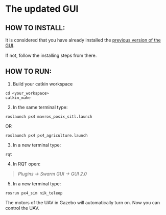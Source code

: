 # The updated GUI

## HOW TO INSTALL:

It is considered that you have already installed the [previous version of the GUI](./../GUI).

If not, follow the installing steps from there.

## HOW TO RUN:

1. Build your catkin workspace

```shell
cd <your_workspace>
catkin_make
```

2. In the same terminal type:

```shell
roslaunch px4 mavros_posix_sitl.launch
```

OR

```shell
roslaunch px4 px4_agriculture.launch
```

3. In a new terminal type:

```shell
rqt
```

4. In RQT open:

> *Plugins → Swarm GUI → GUI 2.0*

5. In a new terminal type:

```shell
rosrun px4_sim nik_teleop
```

The motors of the UAV in Gazebo will automatically turn on. Now you can control the UAV.

